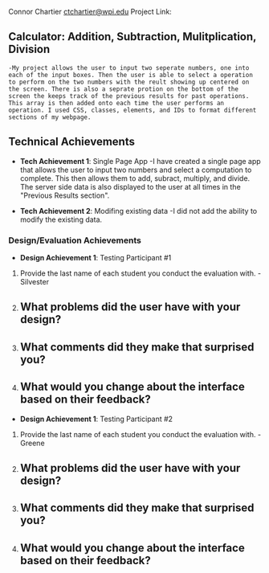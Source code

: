 Connor Chartier
ctchartier@wpi.edu
Project Link: 

## Calculator: Addition, Subtraction, Mulitplication, Division
    -My project allows the user to input two seperate numbers, one into each of the input boxes. Then the user is able to select a operation to perform on the two numbers with the reult showing up centered on the screen. There is also a seprate protion on the bottom of the screen the keeps track of the previous results for past operations. This array is then added onto each time the user performs an operation. I used CSS, classes, elements, and IDs to format different sections of my webpage.

## Technical Achievements
- **Tech Achievement 1**: Single Page App
    -I have created a single page app that allows the user to input two numbers and select a computation to complete. This then allows them to add, subract, multiply, and divide. The server side data is also displayed to the user at all times in the "Previous Results section".

- **Tech Achievement 2**: Modifing existing data
    -I did not add the ability to modify the existing data.

### Design/Evaluation Achievements
- **Design Achievement 1**: Testing Participant #1
1. Provide the last name of each student you conduct the evaluation with.
    -Silvester
2. What problems did the user have with your design?
    -
3. What comments did they make that surprised you?
    -
4. What would you change about the interface based on their feedback?
    -
- **Design Achievement 1**: Testing Participant #2
1. Provide the last name of each student you conduct the evaluation with.
    -Greene
2. What problems did the user have with your design?
    -
3. What comments did they make that surprised you?
    -
4. What would you change about the interface based on their feedback?
    -
